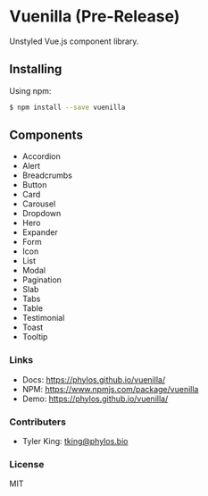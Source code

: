 # Vuenilla (Pre-Release)
Unstyled Vue.js component library.

## Installing

Using npm:

```bash
$ npm install --save vuenilla
```

## Components
- Accordion
- Alert
- Breadcrumbs
- Button
- Card
- Carousel
- Dropdown
- Hero
- Expander
- Form
- Icon
- List
- Modal
- Pagination
- Slab
- Tabs
- Table
- Testimonial
- Toast
- Tooltip

### Links
- Docs: https://phylos.github.io/vuenilla/
- NPM: https://www.npmjs.com/package/vuenilla
- Demo: https://phylos.github.io/vuenilla/

### Contributers
- Tyler King: tking@phylos.bio

### License
MIT
